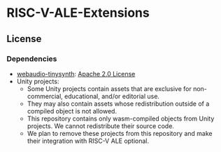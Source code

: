 # RISC-V-ALE-Extensions

## License

### Dependencies
- [webaudio-tinysynth](https://github.com/g200kg/webaudio-tinysynth): [Apache 2.0 License](https://github.com/g200kg/webaudio-tinysynth/blob/master/LICENSE)
- Unity projects: 
  - Some Unity projects contain assets that are exclusive for non-commercial, educational, and/or editorial use.
  - They may also contain assets whose redistribution outside of a compiled object is not allowed.
  - This repository contains only wasm-compiled objects from Unity projects. We cannot redistribute their source code.
  - We plan to remove these projects from this repository and make their integration with RISC-V ALE optional. 
  
